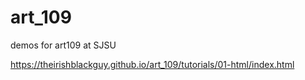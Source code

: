 # art_109
demos for art109 at SJSU

https://theirishblackguy.github.io/art_109/tutorials/01-html/index.html
